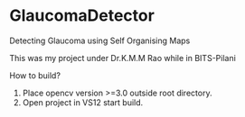 # GlaucomaDetector
Detecting Glaucoma using Self Organising Maps

This was my project under Dr.K.M.M Rao while in BITS-Pilani

How to build?
1) Place opencv version >=3.0 outside root directory.
2) Open project in VS12 start build.
